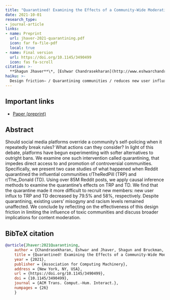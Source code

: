 ```yaml
---
title: "Quarantined! Examining the Effects of a Community-Wide Moderation Intervention on Reddit"
date: 2021-10-01
research_type: 
- journal-article
links:
- name: Preprint
  url: jhaver-2021-quarantining.pdf
  icon: far fa-file-pdf
  local: true
- name: Final version
  url: https://doi.org/10.1145/3490499
  icon: fas fa-scroll 
citation: >-
  **Shagun Jhaver**\*, [Eshwar Chandrasekharan](http://www.eshwarchandrasekharan.com)\*, [Amy Bruckman](https://www.cc.gatech.edu/fac/Amy.Bruckman/), and [Eric Gilbert](http://eegilbert.org) (2021), “Quarantined! Examining the Effects of a Community-Wide Moderation Intervention on Reddit,” (\* co-primary) *Accepted at ACM Transactions on Computer-Human Interaction (TOCHI)* , DOI: [`10.1145/3490499`](https://doi.org/10.1145/3490499) 
haiku: >-
  Design friction— / Quarantining communities / reduces new user influx.
---
```


## Important links

- [Paper (preprint)](jhaver-2021-quarantining.pdf)

## Abstract

Should social media platforms override a community’s self-policing when it repeatedly break rules? What actions can they consider? In light of this debate, platforms have begun experimenting with softer alternatives to outright bans. We examine one such intervention called quarantining, that impedes direct access to and promotion of controversial communities. Specifically, we present two case studies of what happened when Reddit quarantined the influential communities r/TheRedPill (TRP) and r/The_Donald (TD). Using over 85M Reddit posts, we apply causal inference methods to examine the quarantine’s effects on TRP and TD. We find that the quarantine made it more difficult to recruit new members: new user influx to TRP and TD decreased by 79.5% and 58%, respectively. Despite quarantining, existing users’ misogyny and racism levels remained unaffected. We conclude by reflecting on the effectiveness of this design friction in limiting the influence of toxic communities and discuss broader implications for content moderation.

## BibTeX citation

```bibtex
@article{Jhaver:2021Quarantining,
    author = {Chandrasekharan, Eshwar and Jhaver, Shagun and Bruckman, Amy and Gilbert, Eric},
    title = {Quarantined! Examining the Effects of a Community-Wide Moderation Intervention on Reddit},
    year = {2021},
    publisher = {Association for Computing Machinery},
    address = {New York, NY, USA},
    url = {https://doi.org/10.1145/3490499},
    doi = {10.1145/3490499},
    journal = {ACM Trans. Comput.-Hum. Interact.},
    numpages = {26}
    }
```

